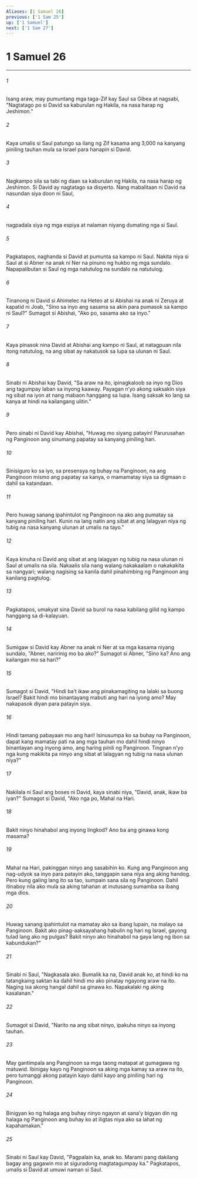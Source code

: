 ```yaml
---
Aliases: [1 Samuel 26]
previous: ['1 Sam 25']
up: ['1 Samuel']
next: ['1 Sam 27']
---
```

# 1 Samuel 26

***

###### 1
Isang araw, may pumuntang mga taga-Zif kay Saul sa Gibea at nagsabi, "Nagtatago po si David sa kaburulan ng Hakila, na nasa harap ng Jeshimon." 

###### 2
Kaya umalis si Saul patungo sa ilang ng Zif kasama ang 3,000 na kanyang piniling tauhan mula sa Israel para hanapin si David. 

###### 3
Nagkampo sila sa tabi ng daan sa kaburulan ng Hakila, na nasa harap ng Jeshimon. Si David ay nagtatago sa disyerto. Nang mabalitaan ni David na nasundan siya doon ni Saul, 

###### 4
nagpadala siya ng mga espiya at nalaman niyang dumating nga si Saul. 

###### 5
Pagkatapos, naghanda si David at pumunta sa kampo ni Saul. Nakita niya si Saul at si Abner na anak ni Ner na pinuno ng hukbo ng mga sundalo. Napapalibutan si Saul ng mga natutulog na sundalo na natutulog. 

###### 6
Tinanong ni David si Ahimelec na Heteo at si Abishai na anak ni Zeruya at kapatid ni Joab, "Sino sa inyo ang sasama sa akin para pumasok sa kampo ni Saul?" Sumagot si Abishai, "Ako po, sasama ako sa inyo." 

###### 7
Kaya pinasok nina David at Abishai ang kampo ni Saul, at natagpuan nila itong natutulog, na ang sibat ay nakatusok sa lupa sa ulunan ni Saul. 

###### 8
Sinabi ni Abishai kay David, "Sa araw na ito, ipinagkaloob sa inyo ng Dios ang tagumpay laban sa inyong kaaway. Payagan nʼyo akong saksakin siya ng sibat na iyon at nang mabaon hanggang sa lupa. Isang saksak ko lang sa kanya at hindi na kailangang ulitin." 

###### 9
Pero sinabi ni David kay Abishai, "Huwag mo siyang patayin! Parurusahan ng Panginoon ang sinumang papatay sa kanyang piniling hari. 

###### 10
Sinisiguro ko sa iyo, sa presensya ng buhay na Panginoon, na ang Panginoon mismo ang papatay sa kanya, o mamamatay siya sa digmaan o dahil sa katandaan. 

###### 11
Pero huwag sanang ipahintulot ng Panginoon na ako ang pumatay sa kanyang piniling hari. Kunin na lang natin ang sibat at ang lalagyan niya ng tubig na nasa kanyang ulunan at umalis na tayo." 

###### 12
Kaya kinuha ni David ang sibat at ang lalagyan ng tubig na nasa ulunan ni Saul at umalis na sila. Nakaalis sila nang walang nakakaalam o nakakakita sa nangyari; walang nagising sa kanila dahil pinahimbing ng Panginoon ang kanilang pagtulog. 

###### 13
Pagkatapos, umakyat sina David sa burol na nasa kabilang gilid ng kampo hanggang sa di-kalayuan. 

###### 14
Sumigaw si David kay Abner na anak ni Ner at sa mga kasama niyang sundalo, "Abner, naririnig mo ba ako?" Sumagot si Abner, "Sino ka? Ano ang kailangan mo sa hari?" 

###### 15
Sumagot si David, "Hindi baʼt ikaw ang pinakamagiting na lalaki sa buong Israel? Bakit hindi mo binantayang mabuti ang hari na iyong amo? May nakapasok diyan para patayin siya. 

###### 16
Hindi tamang pabayaan mo ang hari! Isinusumpa ko sa buhay na Panginoon, dapat kang mamatay pati na ang mga tauhan mo dahil hindi ninyo binantayan ang inyong amo, ang haring pinili ng Panginoon. Tingnan nʼyo nga kung makikita pa ninyo ang sibat at lalagyan ng tubig na nasa ulunan niya?" 

###### 17
Nakilala ni Saul ang boses ni David, kaya sinabi niya, "David, anak, ikaw ba iyan?" Sumagot si David, "Ako nga po, Mahal na Hari. 

###### 18
Bakit ninyo hinahabol ang inyong lingkod? Ano ba ang ginawa kong masama? 

###### 19
Mahal na Hari, pakinggan ninyo ang sasabihin ko. Kung ang Panginoon ang nag-udyok sa inyo para patayin ako, tanggapin sana niya ang aking handog. Pero kung galing lang ito sa tao, sumpain sana sila ng Panginoon. Dahil itinaboy nila ako mula sa aking tahanan at inutusang sumamba sa ibang mga dios. 

###### 20
Huwag sanang ipahintulot na mamatay ako sa ibang lupain, na malayo sa Panginoon. Bakit ako pinag-aaksayahang habulin ng hari ng Israel, gayong tulad lang ako ng pulgas? Bakit ninyo ako hinahabol na gaya lang ng ibon sa kabundukan?" 

###### 21
Sinabi ni Saul, "Nagkasala ako. Bumalik ka na, David anak ko, at hindi ko na tatangkaing saktan ka dahil hindi mo ako pinatay ngayong araw na ito. Naging isa akong hangal dahil sa ginawa ko. Napakalaki ng aking kasalanan." 

###### 22
Sumagot si David, "Narito na ang sibat ninyo, ipakuha ninyo sa inyong tauhan. 

###### 23
May gantimpala ang Panginoon sa mga taong matapat at gumagawa ng matuwid. Ibinigay kayo ng Panginoon sa aking mga kamay sa araw na ito, pero tumanggi akong patayin kayo dahil kayo ang piniling hari ng Panginoon. 

###### 24
Binigyan ko ng halaga ang buhay ninyo ngayon at sanaʼy bigyan din ng halaga ng Panginoon ang buhay ko at iligtas niya ako sa lahat ng kapahamakan." 

###### 25
Sinabi ni Saul kay David, "Pagpalain ka, anak ko. Marami pang dakilang bagay ang gagawin mo at siguradong magtatagumpay ka." Pagkatapos, umalis si David at umuwi naman si Saul.

